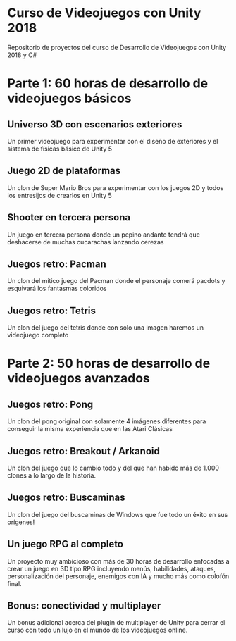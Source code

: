 # Curso de Videojuegos con Unity 2018
Repositorio de proyectos del curso de Desarrollo de Videojuegos con Unity 2018 y C#

# Parte 1: 60 horas de desarrollo de videojuegos básicos

## Universo 3D con escenarios exteriores
Un primer videojuego para experimentar con el diseño de exteriores y el sistema de físicas básico de  Unity 5

## Juego 2D de plataformas
Un clon de Super Mario Bros para experimentar con los juegos 2D y todos los entresijos de crearlos en Unity 5

## Shooter en tercera persona
Un juego en tercera persona donde un pepino andante tendrá que deshacerse de muchas cucarachas lanzando cerezas

## Juegos retro: Pacman
Un clon del mítico juego del Pacman donde el personaje comerá pacdots y esquivará los fantasmas coloridos

## Juegos retro: Tetris
Un clon del juego del tetris donde con solo una imagen haremos un videojuego completo

# Parte 2: 50 horas de desarrollo de videojuegos avanzados 

## Juegos retro: Pong
Un clon del pong original con solamente 4 imágenes diferentes para conseguir la misma experiencia que en las Atari Clásicas

## Juegos retro: Breakout / Arkanoid
Un clon del juego que lo cambio todo y del que han habido más de 1.000 clones a lo largo de la historia.

## Juegos retro: Buscaminas
Un clon del juego del buscaminas de Windows que fue todo un éxito en sus orígenes!

## Un juego RPG al completo
Un proyecto muy ambicioso con más de 30 horas de desarrollo enfocadas a crear un juego en 3D tipo RPG incluyendo menús, habilidades, ataques, personalización del personaje, enemigos con IA y mucho más como colofón final.

## Bonus: conectividad y multiplayer
Un bonus adicional acerca del plugin de multiplayer de Unity para cerrar el curso con todo un lujo en el mundo de los videojuegos online.
